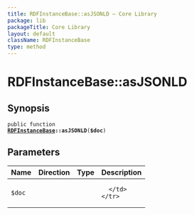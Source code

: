 ```yaml
---
title: RDFInstanceBase::asJSONLD — Core Library
package: lib
packageTitle: Core Library
layout: default
className: RDFInstanceBase
type: method
---
```


# RDFInstanceBase::asJSONLD

## Synopsis

<code>public function <b><a href="RDFInstanceBase">RDFInstanceBase</a>::asJSONLD</b>(<b>$doc</b>)</code>

## Parameters

<table>
  <thead>
    <tr>
      <th>Name</th>
      <th>Direction</th>
      <th>Type</th>
      <th>Description</th>
    </tr>
  </thead>
  <tbody>
    <tr>
      <td><code>$doc</code>
      <td><i></i></td>
      <td></td>
      <td>

      </td>
    </tr>
  </tbody>
</table>

